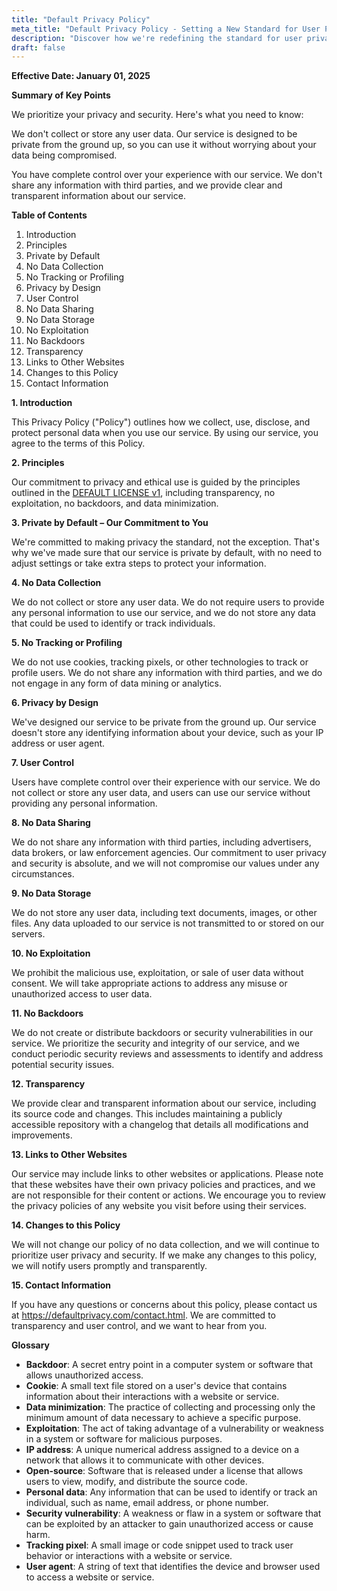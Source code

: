 ```yaml
---
title: "Default Privacy Policy"
meta_title: "Default Privacy Policy - Setting a New Standard for User Privacy"
description: "Discover how we're redefining the standard for user privacy and security. Read our transparent and user-friendly privacy policy to learn more about our commitment to protecting your data and maintaining your anonymity."
draft: false
---
```


**Effective Date: January 01, 2025**

**Summary of Key Points**

We prioritize your privacy and security. Here's what you need to know:

We don't collect or store any user data. Our service is designed to be private from the ground up, so you can use it without worrying about your data being compromised.

You have complete control over your experience with our service. We don't share any information with third parties, and we provide clear and transparent information about our service.

**Table of Contents**

1. Introduction
2. Principles
3. Private by Default
4. No Data Collection
5. No Tracking or Profiling
6. Privacy by Design
7. User Control
8. No Data Sharing
9. No Data Storage
10. No Exploitation
11. No Backdoors
12. Transparency
13. Links to Other Websites
14. Changes to this Policy
15. Contact Information

**1. Introduction**

This Privacy Policy ("Policy") outlines how we collect, use, disclose, and protect personal data when you use our service. By using our service, you agree to the terms of this Policy.

**2. Principles**

Our commitment to privacy and ethical use is guided by the principles outlined in the [DEFAULT LICENSE v1](https://github.com/privatebydefault/Default-License-v1), including transparency, no exploitation, no backdoors, and data minimization.

**3. Private by Default – Our Commitment to You**

We're committed to making privacy the standard, not the exception. That's why we've made sure that our service is private by default, with no need to adjust settings or take extra steps to protect your information.

**4. No Data Collection**

We do not collect or store any user data. We do not require users to provide any personal information to use our service, and we do not store any data that could be used to identify or track individuals.

**5. No Tracking or Profiling**

We do not use cookies, tracking pixels, or other technologies to track or profile users. We do not share any information with third parties, and we do not engage in any form of data mining or analytics.

**6. Privacy by Design**

We've designed our service to be private from the ground up. Our service doesn't store any identifying information about your device, such as your IP address or user agent.

**7. User Control**

Users have complete control over their experience with our service. We do not collect or store any user data, and users can use our service without providing any personal information.

**8. No Data Sharing**

We do not share any information with third parties, including advertisers, data brokers, or law enforcement agencies. Our commitment to user privacy and security is absolute, and we will not compromise our values under any circumstances.

**9. No Data Storage**

We do not store any user data, including text documents, images, or other files. Any data uploaded to our service is not transmitted to or stored on our servers.

**10. No Exploitation**

We prohibit the malicious use, exploitation, or sale of user data without consent. We will take appropriate actions to address any misuse or unauthorized access to user data.

**11. No Backdoors**

We do not create or distribute backdoors or security vulnerabilities in our service. We prioritize the security and integrity of our service, and we conduct periodic security reviews and assessments to identify and address potential security issues.

**12. Transparency**

We provide clear and transparent information about our service, including its source code and changes. This includes maintaining a publicly accessible repository with a changelog that details all modifications and improvements.

**13. Links to Other Websites**

Our service may include links to other websites or applications. Please note that these websites have their own privacy policies and practices, and we are not responsible for their content or actions. We encourage you to review the privacy policies of any website you visit before using their services.

**14. Changes to this Policy**

We will not change our policy of no data collection, and we will continue to prioritize user privacy and security. If we make any changes to this policy, we will notify users promptly and transparently.

**15. Contact Information**

If you have any questions or concerns about this policy, please contact us at https://defaultprivacy.com/contact.html. We are committed to transparency and user control, and we want to hear from you.

**Glossary**

* **Backdoor**: A secret entry point in a computer system or software that allows unauthorized access.
* **Cookie**: A small text file stored on a user's device that contains information about their interactions with a website or service.
* **Data minimization**: The practice of collecting and processing only the minimum amount of data necessary to achieve a specific purpose.
* **Exploitation**: The act of taking advantage of a vulnerability or weakness in a system or software for malicious purposes.
* **IP address**: A unique numerical address assigned to a device on a network that allows it to communicate with other devices.
* **Open-source**: Software that is released under a license that allows users to view, modify, and distribute the source code.
* **Personal data**: Any information that can be used to identify or track an individual, such as name, email address, or phone number.
* **Security vulnerability**: A weakness or flaw in a system or software that can be exploited by an attacker to gain unauthorized access or cause harm.
* **Tracking pixel**: A small image or code snippet used to track user behavior or interactions with a website or service.
* **User agent**: A string of text that identifies the device and browser used to access a website or service.